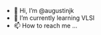 - 👋 Hi, I’m @augustinjk
- 🌱 I’m currently learning VLSI 
- 📫 How to reach me ...

<!---
augustinjk/augustinjk is a ✨ special ✨ repository because its `README.md` (this file) appears on your GitHub profile.
You can click the Preview link to take a look at your changes.
--->
